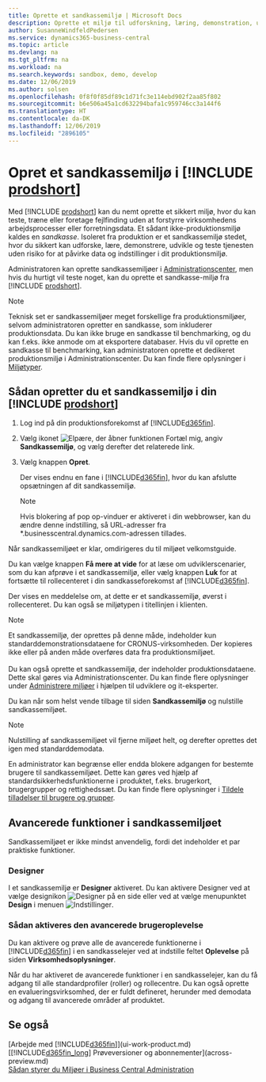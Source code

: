 ```yaml
---
title: Oprette et sandkassemiljø | Microsoft Docs
description: Oprette et miljø til udforskning, læring, demonstration, udvikling og test.
author: SusanneWindfeldPedersen
ms.service: dynamics365-business-central
ms.topic: article
ms.devlang: na
ms.tgt_pltfrm: na
ms.workload: na
ms.search.keywords: sandbox, demo, develop
ms.date: 12/06/2019
ms.author: solsen
ms.openlocfilehash: 0f8f0f85df89c1d71fc3e114ebd902f2aa85f802
ms.sourcegitcommit: b6e506a45a1cd632294bafa1c959746cc3a144f6
ms.translationtype: HT
ms.contentlocale: da-DK
ms.lasthandoff: 12/06/2019
ms.locfileid: "2896105"
---
```

# <a name="creating-a-sandbox-environment-in-include-prodshortincludesprodshortmd"></a>Opret et sandkassemiljø i [!INCLUDE [prodshort](includes/prodshort.md)]

Med [!INCLUDE [prodshort](includes/prodshort.md)] kan du nemt oprette et sikkert miljø, hvor du kan teste, træne eller foretage fejlfinding uden at forstyrre virksomhedens arbejdsprocesser eller forretningsdata. Et sådant ikke-produktionsmiljø kaldes en *sandkasse*. Isoleret fra produktion er et sandkassemiljø stedet, hvor du sikkert kan udforske, lære, demonstrere, udvikle og teste tjenesten uden risiko for at påvirke data og indstillinger i dit produktionsmiljø.  

Administratoren kan oprette sandkassemiljøer i [Administrationscenter](/dynamics365/business-central/dev-itpro/administration/tenant-admin-center-environments?toc=/dynamics365/business-central/toc.json), men hvis du hurtigt vil teste noget, kan du oprette et sandkasse-miljø fra [!INCLUDE [prodshort](includes/prodshort.md)].  

> [!NOTE]
> Teknisk set er sandkassemiljøer meget forskellige fra produktionsmiljøer, selvom administratoren opretter en sandkasse, som inkluderer produktionsdata. Du kan ikke bruge en sandkasse til benchmarking, og du kan f.eks. ikke anmode om at eksportere databaser. Hvis du vil oprette en sandkasse til benchmarking, kan administratoren oprette et dedikeret produktionsmiljø i Administrationscenter. Du kan finde flere oplysninger i [Miljøtyper](/dynamics365/business-central/dev-itpro/administration/tenant-admin-center-environments#types-of-environments).

## <a name="to-create-a-sandbox-environment-in-your-include-prodshortincludesprodshortmd"></a>Sådan opretter du et sandkassemiljø i din [!INCLUDE [prodshort](includes/prodshort.md)]

1. Log ind på din produktionsforekomst af [!INCLUDE[d365fin](includes/d365fin_md.md)].

2. Vælg ikonet ![Elpære, der åbner funktionen Fortæl mig](media/ui-search/search_small.png "Fortæl mig, hvad du vil foretage dig"), angiv **Sandkassemiljø**, og vælg derefter det relaterede link.
    <!-- ![Sandbox Environment Setup](./media/across-sandbox/sandbox-environment-setup.png) -->
3. Vælg knappen **Opret**.  

    Der vises endnu en fane i [!INCLUDE[d365fin](includes/d365fin_md.md)], hvor du kan afslutte opsætningen af dit sandkassemiljø.

    > [!NOTE]  
    >  Hvis blokering af pop op-vinduer er aktiveret i din webbrowser, kan du ændre denne indstilling, så URL-adresser fra *.businesscentral.dynamics.com-adressen tillades.

Når sandkassemiljøet er klar, omdirigeres du til miljøet velkomstguide.
<!-- ![Sandbox Welcome Wizard](./media/across-sandbox/sandbox-wizard.png) -->

Du kan vælge knappen **Få mere at vide** for at læse om udviklerscenarier, som du kan afprøve i et sandkassemiljø, eller vælg knappen **Luk** for at fortsætte til rollecenteret i din sandkasseforekomst af [!INCLUDE[d365fin](includes/d365fin_md.md)].

Der vises en meddelelse om, at dette er et sandkassemiljø, øverst i rollecenteret. Du kan også se miljøtypen i titellinjen i klienten.
    <!-- ![Sandbox RoleCenter Notification](./media/across-sandbox/sandbox-rolecenter-notification.png) -->

> [!NOTE]
> Et sandkassemiljø, der oprettes på denne måde, indeholder kun standarddemonstrationsdataene for CRONUS-virksomheden. Der kopieres ikke eller på anden måde overføres data fra produktionsmiljøet.<br /><br />
> Du kan også oprette et sandkassemiljø, der indeholder produktionsdataene. Dette skal gøres via Administrationscenter. Du kan finde flere oplysninger under [Administrere miljøer](/dynamics365/business-central/dev-itpro/administration/tenant-admin-center-environments) i hjælpen til udviklere og it-eksperter.

Du kan når som helst vende tilbage til siden **Sandkassemiljø** og nulstille sandkassemiljøet.

> [!NOTE]  
> Nulstilling af sandkassemiljøet vil fjerne miljøet helt, og derefter oprettes det igen med standarddemodata.  

<!--To switch between your production and sandbox environments, you can use the Business Central app launcher.
    ![Sandbox Dynamics365 Menu](./media/across-sandbox/sandbox-dynamics365-menu.png) -->

En administrator kan begrænse eller endda blokere adgangen for bestemte brugere til sandkassemiljøet. Dette kan gøres ved hjælp af standardsikkerhedsfunktionerne i produktet, f.eks. brugerkort, brugergrupper og rettighedssæt. Du kan finde flere oplysninger i [Tildele tilladelser til brugere og grupper](ui-define-granular-permissions.md).  

<!-- ![Sandbox Permission Sets](./media/across-sandbox/sandbox-permission-sets.png) -->

## <a name="advanced-functionality-in-the-sandbox-environment"></a>Avancerede funktioner i sandkassemiljøet

Sandkassemiljøet er ikke mindst anvendelig, fordi det indeholder et par praktiske funktioner.

### <a name="designer"></a>Designer

I et sandkassemiljø er **Designer** aktiveret. Du kan aktivere Designer ved at vælge designikon ![Designer](./media/across-sandbox/sandbox-inclient-design-icon.png) på en side eller ved at vælge menupunktet **Design** i menuen ![Indstillinger](media/ui-experience/settings_icon_small.png).

<!-- ![In-client Designer](./media/across-sandbox/sandbox-inclient-designer.png) -->

### <a name="to-enable-the-advanced-user-experience"></a>Sådan aktiveres den avancerede brugeroplevelse
Du kan aktivere og prøve alle de avancerede funktionerne i [!INCLUDE[d365fin](includes/d365fin_md.md)] i en sandkasselejer ved at indstille feltet **Oplevelse** på siden **Virksomhedsoplysninger**.

<!-- ![Sandbox Environment Advanced](./media/across-sandbox/sandbox-advanced.png) -->

<!-- ![Sandbox Production](./media/across-sandbox/sandbox-production.png) -->

Når du har aktiveret de avancerede funktioner i en sandkasselejer, kan du få adgang til alle standardprofiler (roller) og rollecentre. Du kan også oprette en evalueringsvirksomhed, der er fuldt defineret, herunder med demodata og adgang til avancerede områder af produktet.

<!-- ![Sandbox New Company](./media/across-sandbox/sandbox-newcompany.png) -->

## <a name="see-also"></a>Se også

[Arbejde med [!INCLUDE[d365fin](includes/d365fin_md.md)]](ui-work-product.md)  
[[!INCLUDE[d365fin_long](includes/d365fin_long_md.md)] Prøveversioner og abonnementer](across-preview.md)  
[Sådan styrer du Miljøer i Business Central Administration](/dynamics365/business-central/dev-itpro/administration/tenant-admin-center-environments)  
